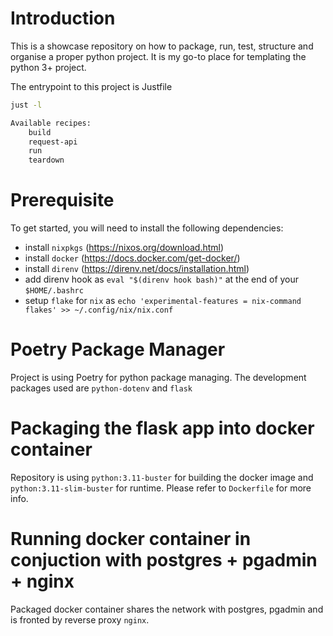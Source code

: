 # Introduction
This is a showcase repository on how to package, run, test, structure and organise a proper python project. It is my go-to place for templating the python 3+ project. 

The entrypoint to this project is Justfile

```bash
just -l

Available recipes:
    build
    request-api
    run
    teardown
```

# Prerequisite
To get started, you will need to install the following dependencies:
- install `nixpkgs` (https://nixos.org/download.html)
- install `docker` (https://docs.docker.com/get-docker/)
- install `direnv` (https://direnv.net/docs/installation.html)
- add direnv hook as `eval "$(direnv hook bash)"` at the end of your `$HOME/.bashrc`
- setup `flake` for `nix` as `echo 'experimental-features = nix-command flakes' >> ~/.config/nix/nix.conf`

# Poetry Package Manager
Project is using Poetry for python package managing. The development packages used are `python-dotenv` and `flask`

# Packaging the flask app into docker container
Repository is using `python:3.11-buster` for building the docker image and `python:3.11-slim-buster` for runtime. Please refer to `Dockerfile` for more info.

# Running docker container in conjuction with postgres + pgadmin + nginx
Packaged docker container shares the network with postgres, pgadmin and is fronted by reverse proxy `nginx`. 
